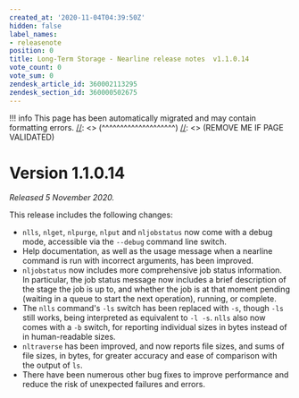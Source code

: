 ```yaml
---
created_at: '2020-11-04T04:39:50Z'
hidden: false
label_names:
- releasenote
position: 0
title: Long-Term Storage - Nearline release notes  v1.1.0.14
vote_count: 0
vote_sum: 0
zendesk_article_id: 360002113295
zendesk_section_id: 360000502675
---
```




[//]: <> (REMOVE ME IF PAGE VALIDATED)
[//]: <> (vvvvvvvvvvvvvvvvvvvv)
!!! info
    This page has been automatically migrated and may contain formatting errors.
[//]: <> (^^^^^^^^^^^^^^^^^^^^)
[//]: <> (REMOVE ME IF PAGE VALIDATED)

<h1>Version 1.1.0.14</h1>
<p><em>Released 5 November 2020.</em></p>
<p>This release includes the following changes:</p>
<ul>
<li>
<code>nlls</code>, <code>nlget</code>, <code>nlpurge</code>, <code>nlput</code> and <code>nljobstatus</code> now come with a debug mode, accessible via the <code>--debug</code> command line switch.</li>
<li>Help documentation, as well as the usage message when a nearline command is run with incorrect arguments, has been improved.</li>
<li>
<code>nljobstatus</code> now includes more comprehensive job status information. In particular, the job status message now includes a brief description of the stage the job is up to, and whether the job is at that moment pending (waiting in a queue to start the next operation), running, or complete.</li>
<li>The <code>nlls</code> command's <code>-ls</code> switch has been replaced with <code>-s</code>, though <code>-ls</code> still works, being interpreted as equivalent to <code>-l -s</code>. <code>nlls</code> also now comes with a <code>-b</code> switch, for reporting individual sizes in bytes instead of in human-readable sizes.</li>
<li>
<code>nltraverse</code> has been improved, and now reports file sizes, and sums of file sizes, in bytes, for greater accuracy and ease of comparison with the output of <code>ls</code>.</li>
<li>There have been numerous other bug fixes to improve performance and reduce the risk of unexpected failures and errors.</li>
</ul>